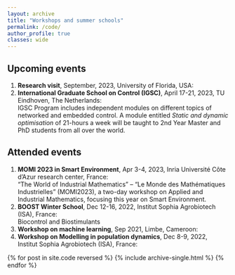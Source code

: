```yaml
---
layout: archive
title: "Workshops and summer schools"
permalink: /code/
author_profile: true
classes: wide
---
```

## Upcoming events
1. **Research visit**, September, 2023, University of Florida, USA:<br>
2. **International Graduate School on Control (IGSC)**, April 17-21, 2023, TU Eindhoven, The Netherlands:<br> 
IGSC Program includes independent modules on different topics of networked and embedded control. A module entitled *Static and dynamic optimisation* of 21-hours a week will be taught to 2nd Year Master and PhD students from all over the world. 
   

## Attended events
1. **MOMI 2023 in Smart Environment**, Apr 3-4, 2023, Inria Université Côte d’Azur research center, France:<br>
   “The World of Industrial Mathematics” – “Le Monde des Mathématiques Industrielles” (MOMI2023), a two-day workshop on Applied and Industrial Mathematics, focusing this year on Smart Environment.
2. **BOOST Winter School**, Dec 12-16, 2022, Institut Sophia Agrobiotech (ISA), France:<br> Biocontrol and Biostimulants
3. **Workshop on machine learning**, Sep 2021, Limbe, Cameroon:<br>
4. **Workshop on Modelling in population dynamics**, Dec 8-9, 2022, Institut Sophia Agrobiotech (ISA), France:<br>

{% for post in site.code reversed %}
  {% include archive-single.html %}
{% endfor %}

